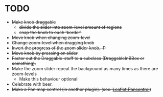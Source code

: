 TODO
====
 - <del>Make knob draggable</del>
     - <del>divide the slider into zoom-level amount of regions</del>
     - <del>snap the knob to each 'border'</del>
 - <del>Move knob when changing zoom-level</del>
 - <del>Change zoom-level when dragging knob</del>
 - <del>Invert the progress of the zoom slider knob. :P</del>
 - <del>Move knob by pressing on slider</del>
 - <del>Factor out the Draggable-stuff to a subclass (DraggableInBBox or something).</del>
 - Make the zoom slider repeat the background as many times as there are zoom-levels
     - Make this behaviour optional
 - Celebrate with beer.
 - <del>Make a Pan map control (in another plugin). (see: [Leaflet.Pancontrol][1])</del>

[1]: https://github.com/kartena/Leaflet.Pancontrol